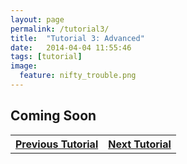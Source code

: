 ```yaml
---
layout: page
permalink: /tutorial3/
title:  "Tutorial 3: Advanced"
date:   2014-04-04 11:55:46
tags: [tutorial]
image:
  feature: nifty_trouble.png
---
```


## Coming Soon


<table>
<tr>
<th><a  href="{{ site.url }}/tutorial2">Previous Tutorial</a></th>
<th><a  href="{{ site.url }}/tutorial4">Next Tutorial</a></th>
</tr>
</table>

